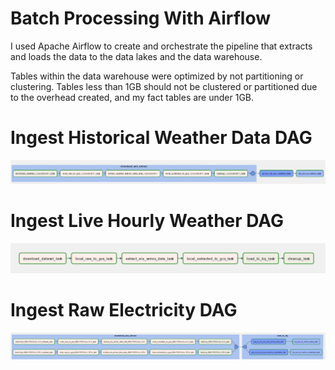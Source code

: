 # Batch Processing With Airflow

I used Apache Airflow to create and orchestrate the pipeline that extracts and loads the data to the data lakes and the data warehouse.

Tables within the data warehouse were optimized by not partitioning or clustering. Tables less than 1GB should not be clustered or partitioned due to the overhead created, and my fact tables are under 1GB.

# Ingest Historical Weather Data DAG
![](../img/noaa_dag.PNG)

# Ingest Live Hourly Weather DAG
![](../img/owm_dag.PNG)

# Ingest Raw Electricity DAG
![](../img/eia_dag.PNG)

